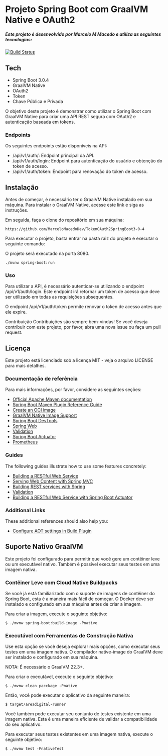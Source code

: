 # Projeto Spring Boot com GraalVM Native e OAuth2
##### _Este projeto é desenvolvido por Marcelo M Macedo e utiliza as seguintes tecnologias:_

[![Build Status](https://travis-ci.org/joemccann/dillinger.svg?branch=master)](https://travis-ci.org/joemccann/dillinger)

## Tech
- Spring Boot 3.0.4
- GraalVM Native
- OAuth2
- Token
- Chave Pública e Privada

O objetivo deste projeto é demonstrar como utilizar o Spring Boot com GraalVM Native para criar uma API REST segura com OAuth2 e autenticação baseada em tokens.

### Endpoints
Os seguintes endpoints estão disponíveis na API:

- /api/v1/auth/: Endpoint principal da API.
- /api/v1/auth/login: Endpoint para autenticação do usuário e obtenção do token de acesso.
- /api/v1/auth/token: Endpoint para renovação do token de acesso.

## Instalação
Antes de começar, é necessário ter o GraalVM Native instalado em sua máquina. Para instalar o GraalVM Native, acesse este link e siga as instruções.

Em seguida, faça o clone do repositório em sua máquina:

```console
https://github.com/MarceloMacedoDev/TokenOAuth2SpringBoot3-0-4
```
Para executar o projeto, basta entrar na pasta raiz do projeto e executar o seguinte comando:

O projeto será executado na porta 8080.
 ```console
./mvnw spring-boot:run
```

### Uso
Para utilizar a API, é necessário autenticar-se utilizando o endpoint /api/v1/auth/login. Este endpoint irá retornar um token de acesso que deve ser utilizado em todas as requisições subsequentes.

O endpoint /api/v1/auth/token permite renovar o token de acesso antes que ele expire.

Contribuição
Contribuições são sempre bem-vindas! Se você deseja contribuir com este projeto, por favor, abra uma nova issue ou faça um pull request.

## Licença
Este projeto está licenciado sob a licença MIT - veja o arquivo LICENSE para mais detalhes.


### Documentação de referência
Para mais informações, por favor, considere as seguintes seções:
* [Official Apache Maven documentation](https://maven.apache.org/guides/index.html)
* [Spring Boot Maven Plugin Reference Guide](https://docs.spring.io/spring-boot/docs/3.0.4/maven-plugin/reference/html/)
* [Create an OCI image](https://docs.spring.io/spring-boot/docs/3.0.4/maven-plugin/reference/html/#build-image)
* [GraalVM Native Image Support](https://docs.spring.io/spring-boot/docs/3.0.4/reference/html/native-image.html#native-image)
* [Spring Boot DevTools](https://docs.spring.io/spring-boot/docs/3.0.4/reference/htmlsingle/#using.devtools)
* [Spring Web](https://docs.spring.io/spring-boot/docs/3.0.4/reference/htmlsingle/#web)
* [Validation](https://docs.spring.io/spring-boot/docs/3.0.4/reference/htmlsingle/#io.validation)
* [Spring Boot Actuator](https://docs.spring.io/spring-boot/docs/3.0.4/reference/htmlsingle/#actuator)
* [Prometheus](https://docs.spring.io/spring-boot/docs/3.0.4/reference/htmlsingle/#actuator.metrics.export.prometheus)

### Guides
The following guides illustrate how to use some features concretely:

* [Building a RESTful Web Service](https://spring.io/guides/gs/rest-service/)
* [Serving Web Content with Spring MVC](https://spring.io/guides/gs/serving-web-content/)
* [Building REST services with Spring](https://spring.io/guides/tutorials/rest/)
* [Validation](https://spring.io/guides/gs/validating-form-input/)
* [Building a RESTful Web Service with Spring Boot Actuator](https://spring.io/guides/gs/actuator-service/)

### Additional Links
These additional references should also help you:

* [Configure AOT settings in Build Plugin](https://docs.spring.io/spring-boot/docs/3.0.4/maven-plugin/reference/htmlsingle/#aot)

## Suporte Nativo GraalVM
Este projeto foi configurado para permitir que você gere um contêiner leve ou um executável nativo. Também é possível executar seus testes em uma imagem nativa.

### Contêiner Leve com Cloud Native Buildpacks
Se você já está familiarizado com o suporte de imagens de contêiner do Spring Boot, esta é a maneira mais fácil de começar. O Docker deve ser instalado e configurado em sua máquina antes de criar a imagem.

Para criar a imagem, execute o seguinte objetivo:

```
$ ./mvnw spring-boot:build-image -Pnative
```

 

### Executável com Ferramentas de Construção Nativa
Use esta opção se você deseja explorar mais opções, como executar seus testes em uma imagem nativa.
O compilador native-image do GraalVM deve ser instalado e configurado em sua máquina.

NOTA: É necessário o GraalVM 22.3+.

Para criar o executável, execute o seguinte objetivo:

```
$ ./mvnw clean pacckage -Pnative
```

Então, você pode executar o aplicativo da seguinte maneira:

```
$ target/areadigital-runner
```

Você também pode executar seu conjunto de testes existente em uma imagem nativa.
Esta é uma maneira eficiente de validar a compatibilidade do seu aplicativo.

Para executar seus testes existentes em uma imagem nativa, execute o seguinte objetivo:

```
$ ./mvnw test -PnativeTest
```


 
